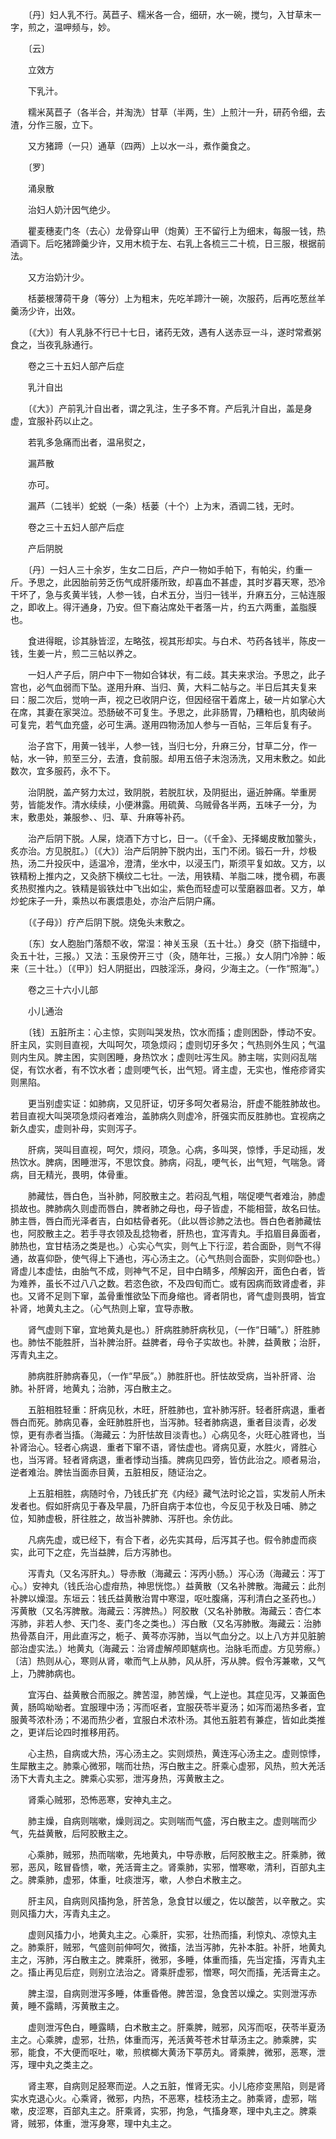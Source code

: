 <!-- { "loadSidebar": true } -->
　　〔丹〕妇人乳不行。莴苣子、糯米各一合，细研，水一碗，搅匀，入甘草末一字，煎之，温呷频与，妙。

　　〔云〕

　　立效方

　　下乳汁。

　　糯米莴苣子（各半合，并淘洗）甘草（半两，生）上煎汁一升，研药令细，去渣，分作三服，立下。

　　又方猪蹄（一只）通草（四两）上以水一斗，煮作羹食之。

　　〔罗〕

　　涌泉散

　　治妇人奶汁因气绝少。

　　瞿麦穗麦门冬（去心）龙骨穿山甲（炮黄）王不留行上为细末，每服一钱，热酒调下。后吃猪蹄羹少许，又用木梳于左、右乳上各梳三二十梳，日三服，根据前法。

　　又方治奶汁少。

　　栝蒌根薄荷干身（等分）上为粗末，先吃羊蹄汁一碗，次服药，后再吃葱丝羊羹汤少许，出效。

　　〔《大》〕有人乳脉不行已十七日，诸药无效，遇有人送赤豆一斗，遂时常煮粥食之，当夜乳脉通行。

　　卷之三十五妇人部产后症

　　乳汁自出

　　〔《大》〕产前乳汁自出者，谓之乳注，生子多不育。产后乳汁自出，盖是身虚，宜服补药以止之。

　　若乳多急痛而出者，温帛熨之，

　　漏芦散

　　亦可。

　　漏芦（二钱半）蛇蜕（一条）栝蒌（十个）上为末，酒调二钱，无时。

　　卷之三十五妇人部产后症

　　产后阴脱

　　〔丹〕一妇人三十余岁，生女二日后，产户一物如手帕下，有帕尖，约重一斤。予思之，此因胎前劳乏伤气成肝痿所致，却喜血不甚虚，其时岁暮天寒，恐冷干坏了，急与炙黄半钱，人参一钱，白术五分，当归一钱半，升麻五分，三帖连服之，即收上。得汗通身，乃安。但下裔沾席处干者落一片，约五六两重，盖脂膜也。

　　食进得眠，诊其脉皆涩，左略弦，视其形却实。与白术、芍药各钱半，陈皮一钱，生姜一片，煎二三帖以养之。

　　一妇人产子后，阴户中下一物如合钵状，有二歧。其夫来求治。予思之，此子宫也，必气血弱而下坠。遂用升麻、当归、黄，大料二帖与之。半日后其夫复来曰：服二次后，觉响一声，视之已收阴户讫，但因经宿干着席上，破一片如掌心大在席，其妻在家哭泣。恐肠破不可复生。予思之，此非肠胃，乃糟粕也，肌肉破尚可复完，若气血充盛，必可生满。遂用四物汤加人参与一百帖，三年后复有子。

　　治子宫下，用黄一钱半，人参一钱，当归七分，升麻三分，甘草二分，作一帖，水一钟，煎至三分，去渣，食前服。却用五倍子末泡汤洗，又用末敷之。如此数次，宜多服药，永不下。

　　治阴脱，盖产努力太过，致阴脱，若脱肛状，及阴挺出，逼近肿痛。举重房劳，皆能发作。清水续续，小便淋露。用硫黄、乌贼骨各半两，五味子一分，为末，敷患处，兼服参、、归、草、升麻等补药。

　　治产后阴下脱。人屎，烧酒下方寸匕，日一。（《千金》、无择蝎皮散加鳖头，炙亦治。方见脱肛。）〔《大》〕治产后阴肿下脱内出，玉门不闭。锻石一升，炒极热，汤二升投灰中，适温冷，澄清，坐水中，以浸玉门，斯须平复如故。又方，以铁精粉上推内之，又灸脐下横纹二七壮。一法，用铁精、羊脂二味，搅令稠，布裹炙热熨推内之。铁精是锻铁灶中飞出如尘，紫色而轻虚可以莹磨器皿者。又方，单炒蛇床子一升，乘热以布裹煨患处，亦治产后阴户痛。

　　〔《子母》〕疗产后阴下脱。烧兔头末敷之。

　　〔东〕女人胞胎门落颓不收，常湿：神关玉泉（五十壮。）身交（脐下指缝中，灸五十壮，三报。）又法：玉泉傍开三寸（灸，随年壮，三报。）女人阴门冷肿：皈来（三十壮。）〔《甲》〕妇人阴挺出，四肢淫泺，身闷，少海主之。（一作“照海”。）

　　卷之三十六小儿部

　　小儿通治

　　〔钱〕五脏所主：心主惊，实则叫哭发热，饮水而搐；虚则困卧，悸动不安。肝主风，实则目直视，大叫呵欠，项急烦闷；虚则切牙多欠；气热则外生风；气温则内生风。脾主困，实则困睡，身热饮水；虚则吐泻生风。肺主喘，实则闷乱喘促，有饮水者，有不饮水者；虚则哽气长，出气短。肾主虚，无实也，惟疮疹肾实则黑陷。

　　更当别虚实证：如肺病，又见肝证，切牙多呵欠者易治，肝虚不能胜肺故也。若目直视大叫哭项急烦闷者难治，盖肺病久则虚冷，肝强实而反胜肺也。宜视病之新久虚实，虚则补母，实则泻子。

　　肝病，哭叫目直视，呵欠，烦闷，项急。心病，多叫哭，惊悸，手足动摇，发热饮水。脾病，困睡泄泻，不思饮食。肺病，闷乱，哽气长，出气短，气喘急。肾病，目无精光，畏明，体骨重。

　　肺藏怯，唇白色，当补肺，阿胶散主之。若闷乱气粗，喘促哽气者难治，肺虚损故也。脾肺病久则虚而唇白，脾者肺之母也，母子皆虚，不能相营，故名曰怯。肺主唇，唇白而光泽者吉，白如枯骨者死。（此以唇诊肺之法也。唇白色者肺藏怯也，阿胶散主之。若手寻衣领及乱捻物者，肝热也，宜泻青丸。手掐眉目鼻面者，肺热也，宜甘桔汤之类是也。）心实心气实，则气上下行涩，若合面卧，则气不得通，故喜仰卧，使气得上下通也，泻心汤主之。（心气热则合面卧，实则仰卧也。）肾虚儿本虚怯，由胎气不成，则神气不足，目中白睛多，颅解囟开，面色白者，皆为难养，虽长不过八八之数。若恣色欲，不及四旬而亡。或有因病而致肾虚者，非也。又肾不足则下窜，盖骨重惟欲坠下而身缩也。肾者阴也，肾气虚则畏明，皆宜补肾，地黄丸主之。（心气热则上窜，宜导赤散。

　　肾气虚则下窜，宜地黄丸是也。）肝病胜肺肝病秋见，（一作“日晡”。）肝胜肺也。肺怯不能胜肝，当补脾治肝。益脾者，母令子实故也。补脾，益黄散；治肝，泻青丸主之。

　　肺病胜肝肺病春见，（一作“早辰”。）肺胜肝也。肝怯故受病，当补肝肾、治肺。补肝肾，地黄丸；治肺，泻白散主之。

　　五脏相胜轻重：肝病见秋，木旺，肝胜肺也，宜补肺泻肝。轻者肝病退，重者唇白而死。肺病见春，金旺肺胜肝也，当泻肺。轻者肺病退，重者目淡青，必发惊，更有赤者当搐。（海藏云：为肝怯故目淡青也。）心病见冬，火旺心胜肾也，当补肾治心。轻者心病退．重者下窜不语，肾怯虚也。肾病见夏，水胜火，肾胜心也，当泻肾。轻者肾病退，重者悸动当搐。脾病见四旁，皆仿此治之。顺者易治，逆者难治。脾怯当面赤目黄，五脏相反，随证治之。

　　上五脏相胜，病随时令，乃钱氏扩充《内经》藏气法时论之旨，实发前人所未发者也。假如肝病见于春及早晨，乃肝自病于本位也，今反见于秋及日哺、肺之位，知肺虚极，肝往胜之，故当补脾肺、泻肝也。余仿此。

　　凡病先虚，或已经下，有合下者，必先实其母，后泻其子也。假令肺虚而痰实，此可下之症，先当益脾，后方泻肺也。

　　泻青丸（又名泻肝丸。）导赤散（海藏云：泻丙小肠。）泻心汤（海藏云：泻丁心。）安神丸（钱氏治心虚疳热，神思恍惚。）益黄散（又名补脾散。海藏云：此剂补脾以燥湿。东垣云：钱氏益黄散治胃中寒湿，呕吐腹痛，泻利清白之圣药也。）泻黄散（又名泻脾散。海藏云：泻脾热。）阿胶散（又名补肺散。海藏云：杏仁本泻肺，非若人参、天门冬、麦门冬之类也。）泻白散（又名泻肺散。海藏云：治肺热骨蒸自汗，用此直泻之，栀子、黄芩亦泻肺，当以气血分之。以上八方并见脏腑部治虚实法。）地黄丸（海藏云：治肾虚解颅即魃病也。治脉毛而虚。方见劳瘵。）〔洁〕热则从心，寒则从肾，嗽而气上从肺，风从肝，泻从脾。假令泻兼嗽，又气上，乃脾肺病也。

　　宜泻白、益黄散合而服之。脾苦湿，肺苦燥，气上逆也。其症见泻，又兼面色黄，肠鸣呦呦者。宜服理中汤；泻而呕者，宜服茯苓半夏汤；如泻而渴热多者，宜服黄芩浓朴汤；不渴而热少者，宜服白术浓朴汤。其他五脏若有兼症，皆如此类推之，更详后论四时推移用药。

　　心主热，自病或大热，泻心汤主之。实则烦热，黄连泻心汤主之。虚则惊悸，生犀散主之。肺乘心微邪，喘而壮热，泻白散主之。肝乘心虚邪，风热，煎大羌活汤下大青丸主之。脾乘心实邪，泄泻身热，泻黄散主之。

　　肾乘心贼邪，恐怖恶寒，安神丸主之。

　　肺主燥，自病则喘嗽，燥则润之。实则喘而气盛，泻白散主之。虚则喘而少气，先益黄散，后阿胶散主之。

　　心乘肺，贼邪，热而喘嗽，先地黄丸，中导赤散，后阿胶散主之。肝乘肺，微邪，恶风，眩冒昏愦，嗽，羌活膏主之。肾乘肺，实邪，憎寒嗽，清利，百部丸主之。脾乘肺，虚邪，体重，吐痰泄泻，嗽，人参白术散主之。

　　肝主风，自病则风搐拘急，肝苦急，急食甘以缓之，佐以酸苦，以辛散之。实则风搐力大，泻青丸主之。

　　虚则风搐力小，地黄丸主之。心乘肝，实邪，壮热而搐，利惊丸、凉惊丸主之。肺乘肝，贼邪，气盛则前伸呵欠，微搐，法当泻肺，先补本脏。补肝，地黄丸主之，泻肺，泻白散主之。脾乘肝，微邪，多睡，体重而搐，先当定搐，泻青丸主之。搐止再见后症，则别立法治之。肾乘肝虚邪，憎寒，呵欠而搐，羌活膏主之。

　　脾主湿，自病则泄泻多睡，体重昏倦。脾苦湿，急食苦以燥之。实则泄泻赤黄，睡不露睛，泻黄散主之。

　　虚则泄泻色白，睡露睛，白术散主之。肝乘脾，贼邪，风泻而呕，茯苓半夏汤主之。心乘脾，虚邪，壮热，体重而泻，羌活黄芩苍术甘草汤主之。肺乘脾，实邪，能食，不大便而呕吐，嗽，煎槟榔大黄汤下葶苈丸。肾乘脾，微邪，恶寒，泄泻，理中丸之类主之。

　　肾主寒，自病则足胫寒而逆。人之五脏，惟肾无实。小儿疮疹变黑陷，则是肾实水克退心火。心乘肾，微邪，内热，不恶寒，桂枝汤主之。肺乘肾，虚邪，喘嗽，皮涩寒，百部丸主之。肝乘肾，实邪，拘急，气搐身寒，理中丸主之。脾乘肾，贼邪，体重，泄泻身寒，理中丸主之。

